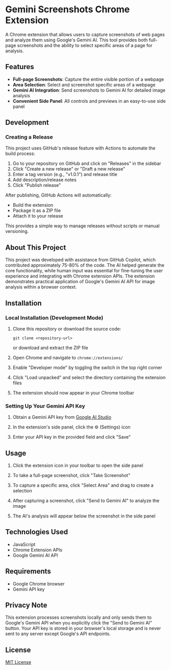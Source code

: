 # Gemini Screenshots Chrome Extension

A Chrome extension that allows users to capture screenshots of web pages and analyze them using Google's Gemini AI. This tool provides both full-page screenshots and the ability to select specific areas of a page for analysis.

## Features

- **Full-page Screenshots**: Capture the entire visible portion of a webpage
- **Area Selection**: Select and screenshot specific areas of a webpage
- **Gemini AI Integration**: Send screenshots to Gemini AI for detailed image analysis
- **Convenient Side Panel**: All controls and previews in an easy-to-use side panel

## Development

### Creating a Release

This project uses GitHub's release feature with Actions to automate the build process:

1. Go to your repository on GitHub and click on "Releases" in the sidebar
2. Click "Create a new release" or "Draft a new release"
3. Enter a tag version (e.g., "v1.0.1") and release title
4. Add description/release notes
5. Click "Publish release"

After publishing, GitHub Actions will automatically:

- Build the extension
- Package it as a ZIP file
- Attach it to your release

This provides a simple way to manage releases without scripts or manual versioning.

## About This Project

This project was developed with assistance from GitHub Copilot, which contributed approximately 75-80% of the code. The AI helped generate the core functionality, while human input was essential for fine-tuning the user experience and integrating with Chrome extension APIs. The extension demonstrates practical application of Google's Gemini AI API for image analysis within a browser context.

## Installation

### Local Installation (Development Mode)

1. Clone this repository or download the source code:

   ```
   git clone <repository-url>
   ```

   or download and extract the ZIP file

2. Open Chrome and navigate to `chrome://extensions/`

3. Enable "Developer mode" by toggling the switch in the top right corner

4. Click "Load unpacked" and select the directory containing the extension files

5. The extension should now appear in your Chrome toolbar

### Setting Up Your Gemini API Key

1. Obtain a Gemini API key from [Google AI Studio](https://ai.google.dev/)

2. In the extension's side panel, click the ⚙️ (Settings) icon

3. Enter your API key in the provided field and click "Save"

## Usage

1. Click the extension icon in your toolbar to open the side panel

2. To take a full-page screenshot, click "Take Screenshot"

3. To capture a specific area, click "Select Area" and drag to create a selection

4. After capturing a screenshot, click "Send to Gemini AI" to analyze the image

5. The AI's analysis will appear below the screenshot in the side panel

## Technologies Used

- JavaScript
- Chrome Extension APIs
- Google Gemini AI API

## Requirements

- Google Chrome browser
- Gemini API key

## Privacy Note

This extension processes screenshots locally and only sends them to Google's Gemini API when you explicitly click the "Send to Gemini AI" button. Your API key is stored in your browser's local storage and is never sent to any server except Google's API endpoints.

## License

[MIT License](LICENSE)
